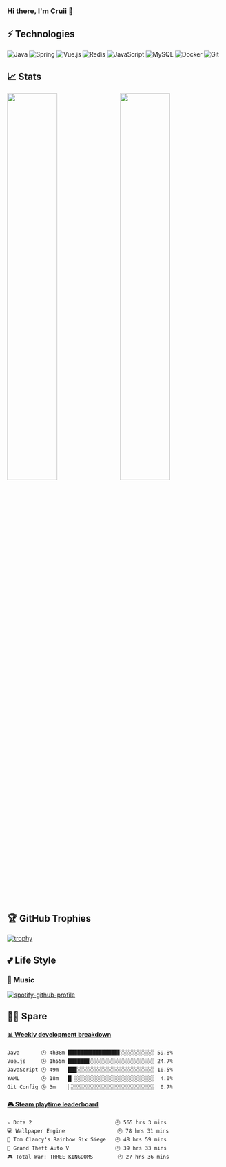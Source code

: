 ### Hi there, I'm Cruii 👋

## ⚡ Technologies

![Java](https://img.shields.io/badge/-Java-gray?style=flat-square&logo=java&logoColor=007396)
![Spring](https://img.shields.io/badge/-Spring-gray?style=flat-square&logo=spring)
![Vue.js](https://img.shields.io/badge/-Vue.js-gray?style=flat-square&logo=vue.js)
![Redis](https://img.shields.io/badge/-Redis-gray?style=flat-square&logo=Redis)
![JavaScript](https://img.shields.io/badge/-JavaScript-gray?style=flat-square&logo=javascript)
![MySQL](https://img.shields.io/badge/-MySQL-gray?style=flat-square&logo=mysql&logoColor=blue)
![Docker](https://img.shields.io/badge/-Docker-gray?style=flat-square&logo=docker)
![Git](https://img.shields.io/badge/-Git-gray?style=flat-square&logo=git)

## 📈 Stats
<img  src="https://github-readme-stats.vercel.app/api?username=cruii&show_icons=true&hide_border=true&theme=dark" width="48%" align="right" >
<img  src="https://github-readme-streak-stats.herokuapp.com/?user=cruii&theme=dark" width="48%" >

## 🏆 GitHub Trophies
[![trophy](https://github-profile-trophy.vercel.app/?username=cruii&theme=alduin)](https://github.com/ryo-ma/github-profile-trophy)
## 💕 Life Style
### 🎵 Music
[![spotify-github-profile](https://spotify-github-profile.vercel.app/api/view?uid=e979438zirmb7s3yctw95mhn4&cover_image=true)](https://github.com/kittinan/spotify-github-profile)

## 👨‍💻‍ Spare 
<!-- waka-box start -->
#### <a href="https://gist.github.com/d235c8ecfc2fb0fbd4b2513f3cf2647f" target="_blank">📊 Weekly development breakdown</a>
```text
Java       🕓 4h38m ████████████████▊░░░░░░░░░░░ 59.8%
Vue.js     🕓 1h55m ██████▉░░░░░░░░░░░░░░░░░░░░░ 24.7%
JavaScript 🕓 49m   ██▉░░░░░░░░░░░░░░░░░░░░░░░░░ 10.5%
YAML       🕓 18m   █▏░░░░░░░░░░░░░░░░░░░░░░░░░░  4.0%
Git Config 🕓 3m    ▏░░░░░░░░░░░░░░░░░░░░░░░░░░░  0.7%
```
<!-- Powered by https://github.com/YouEclipse/waka-box-go . -->
<!-- waka-box end -->
 
<!-- steam-box start -->
#### <a href="https://gist.github.com/b44d1f8705805ae078575596824909c6" target="_blank">🎮 Steam playtime leaderboard</a>
```text
⚔️ Dota 2                           🕘 565 hrs 3 mins
💻 Wallpaper Engine                 🕘 78 hrs 31 mins
🔫 Tom Clancy's Rainbow Six Siege   🕘 48 hrs 59 mins
🚓 Grand Theft Auto V               🕘 39 hrs 33 mins
🎮 Total War: THREE KINGDOMS        🕘 27 hrs 36 mins
```
<!-- Powered by https://github.com/YouEclipse/steam-box . -->
<!-- steam-box end -->
